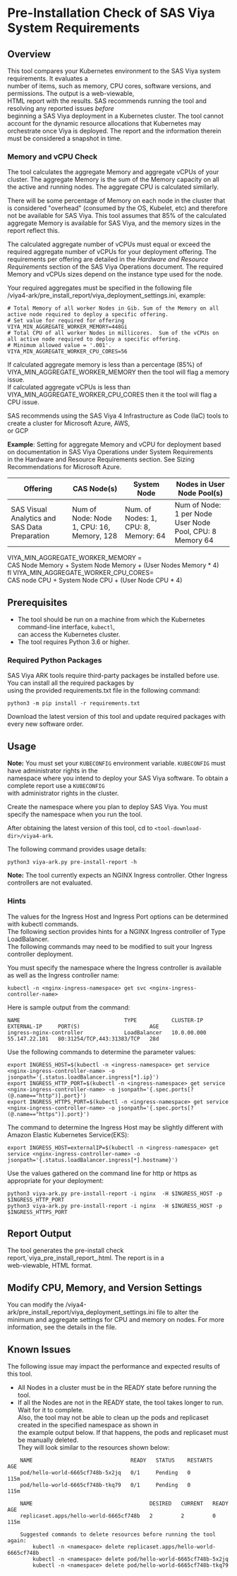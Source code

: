 # Pre-Installation Check of SAS Viya System Requirements
## Overview
This tool compares your Kubernetes environment to the SAS Viya system requirements.  It evaluates a   
number of items, such as memory, CPU cores, software versions, and permissions. The output is a web-viewable,  
HTML report with the results. SAS recommends running the tool and resolving any reported issues _before_   
beginning a SAS Viya deployment in a Kubernetes cluster.  The tool cannot account for the dynamic resource 
allocations that Kubernetes may orchestrate once Viya is deployed.  The report and the information therein must
be considered a snapshot in time.  

### Memory and vCPU Check
The tool calculates the aggregate Memory and aggregate vCPUs of your cluster. The aggregate Memory is the sum 
of the Memory capacity on all the active and running nodes. The aggregate CPU is calculated similarly.
  
There will be some percentage of Memory on each node in the cluster that is considered "overhead" (consumed by the OS, Kubelet, etc)
and therefore not be available for SAS Viya.   This tool assumes that 85% of the calculated aggregate Memory is available for SAS Viya, 
and the memory sizes in the report reflect this.  

The calculated aggregate number of vCPUs must equal or exceed the required aggregate number of vCPUs for your deployment offering. 
The requirements per offering are detailed in the _Hardware and Resource Requirements_ section of the SAS Viya Operations document. 
The required Memory and vCPUs sizes depend on the instance type used for the node.  

Your required aggregates must be specified in the following file  
<tool-download-dir>/viya4-ark/pre_install_report/viya_deployment_settings.ini, example:
```
# Total Memory of all worker Nodes in Gib. Sum of the Memory on all active node required to deploy a specific offering.
# Set value for required for offering
VIYA_MIN_AGGREGATE_WORKER_MEMORY=448Gi
# Total CPU of all worker Nodes in millicores.  Sum of the vCPUs on all active node required to deploy a specific offering.
# Minimum allowed value = '.001'. 
VIYA_MIN_AGGREGATE_WORKER_CPU_CORES=56
```

If calculated aggregate memory is less than a percentage (85%) of VIYA_MIN_AGGREGATE_WORKER_MEMORY then the tool will flag a memory issue.  
If calculated aggregate vCPUs is less than VIYA_MIN_AGGREGATE_WORKER_CPU_CORES then it the tool will flag a CPU issue.
 
SAS recommends using the SAS Viya 4 Infrastructure as Code (IaC) tools to create a cluster for Microsoft Azure, AWS,   
or GCP


**Example**: Setting for aggregate Memory and vCPU for deployment based on documentation in SAS Viya Operations under System Requirements   
in the Hardware and Resource Requirements section.  See Sizing Recommendations for Microsoft Azure.


| Offering                  | CAS Node(s)          | System Node  | Nodes in User Node Pool(s)  |
| ------------------------- |-------------          | --------- | -------------|
| SAS Visual Analytics and SAS Data Preparation  |  Num of Node: Node 1, CPU: 16, Memory, 128 | Num. of Nodes: 1, CPU: 8,  Memory: 64 | Num of Node: 1 per Node User Node Pool,  CPU: 8 Memory 64 |

VIYA_MIN_AGGREGATE_WORKER_MEMORY =  
CAS Node Memory + System Node Memory + (User Nodes Memory * 4)  
fl
VIYA_MIN_AGGREGATE_WORKER_CPU_CORES=  
CAS node CPU  + System Node CPU + (User Node CPU * 4)


## Prerequisites 
- The tool should be run on a machine from which the Kubernetes command-line interface, `kubectl`,   
can access the Kubernetes cluster. 
- The tool requires Python 3.6 or higher.  

### Required Python Packages
SAS Viya ARK tools require third-party packages be installed before use. You can install all the required packages by   
using the provided requirements.txt file in the following command:

```commandline
python3 -m pip install -r requirements.txt
```

Download the latest version of this tool and update required packages with every new software order.

## Usage

**Note:** You must set your `KUBECONFIG` environment variable. `KUBECONFIG` must have administrator rights in the   
namespace where you intend to deploy your SAS Viya software.
To obtain a complete report use a `KUBECONFIG`   
with administrator rights in the cluster.

Create the namespace where you plan to deploy SAS Viya.  You must specify the namespace when you run the tool. 

After obtaining the latest version of this tool, cd to `<tool-download-dir>/viya4-ark`. 

The following command provides usage details:

```
python3 viya-ark.py pre-install-report -h
```

**Note:** The tool currently expects an NGINX Ingress controller.  Other Ingress controllers are not evaluated.

### Hints

The values for the Ingress Host and Ingress Port options can be determined with kubectl commands.   
The following section provides hints for a NGINX Ingress controller of Type LoadBalancer.   
The following commands 
may need to be modified to suit your Ingress controller deployment.  

You must specify the namespace where the Ingress controller is available as well as the Ingress controller name:

```
kubectl -n <nginx-ingress-namespace> get svc <nginx-ingress-controller-name> 
```
  
Here is sample output from the command: 

```
NAME                                 TYPE           CLUSTER-IP    EXTERNAL-IP     PORT(S)                      AGE
ingress-nginx-controller             LoadBalancer   10.0.00.000   55.147.22.101   80:31254/TCP,443:31383/TCP   28d
```

Use the following commands to determine the parameter values:

```
export INGRESS_HOST=$(kubectl -n <ingress-namespace> get service <nginx-ingress-controller-name> -o jsonpath='{.status.loadBalancer.ingress[*].ip}')
export INGRESS_HTTP_PORT=$(kubectl -n <ingress-namespace> get service <nginx-ingress-controller-name> -o jsonpath='{.spec.ports[?(@.name=="http")].port}')
export INGRESS_HTTPS_PORT=$(kubectl -n <ingress-namespace> get service <nginx-ingress-controller-name> -o jsonpath='{.spec.ports[?(@.name=="https")].port}')
```
The command to determine the Ingress Host may be slightly different with Amazon Elastic Kubernetes Service(EKS):
```
export INGRESS_HOST=externalIP=$(kubectl -n <ingress-namespace> get service <nginx-ingress-controller-name> -o jsonpath='{.status.loadBalancer.ingress[*].hostname}')
```

Use the values gathered on the command line for http or https as appropriate for your deployment:

```
python3 viya-ark.py pre-install-report -i nginx  -H $INGRESS_HOST -p $INGRESS_HTTP_PORT 
python3 viya-ark.py pre-install-report -i nginx  -H $INGRESS_HOST -p $INGRESS_HTTPS_PORT 
```
 
## Report Output

The tool generates the pre-install check report,`viya_pre_install_report_<timestamp>.html.  The report is in a   
web-viewable, HTML format.

## Modify CPU, Memory, and Version Settings

You can modify the <tool-download-dir>/viya4-ark/pre_install_report/viya_deployment_settings.ini file to alter the   
minimum and aggregate settings for CPU and memory on nodes. For more information, see the details in the file.

## Known Issues

The following issue may impact the performance and expected results of this tool.
- All Nodes in a cluster must be in the READY state before running the tool.
- If all the Nodes are not in the READY state, the tool takes longer to run. Wait for it to complete.  
Also, the tool may not be able to clean up the pods and replicaset created in the specified namespace as shown in   
  the example output below. If that happens, the pods and replicaset must be manually deleted.  
They will look similar to the resources shown below:
```    
    NAME                               READY   STATUS    RESTARTS   AGE
    pod/hello-world-6665cf748b-5x2jq   0/1     Pending   0          115m
    pod/hello-world-6665cf748b-tkq79   0/1     Pending   0          115m

    NAME                                     DESIRED   CURRENT   READY   AGE
    replicaset.apps/hello-world-6665cf748b   2         2         0       115m

    Suggested commands to delete resources before running the tool again:
        kubectl -n <namespace> delete replicaset.apps/hello-world-6665cf748b
        kubectl -n <namespace> delete pod/hello-world-6665cf748b-5x2jq
        kubectl -n <namespace> delete pod/hello-world-6665cf748b-tkq79
```    
